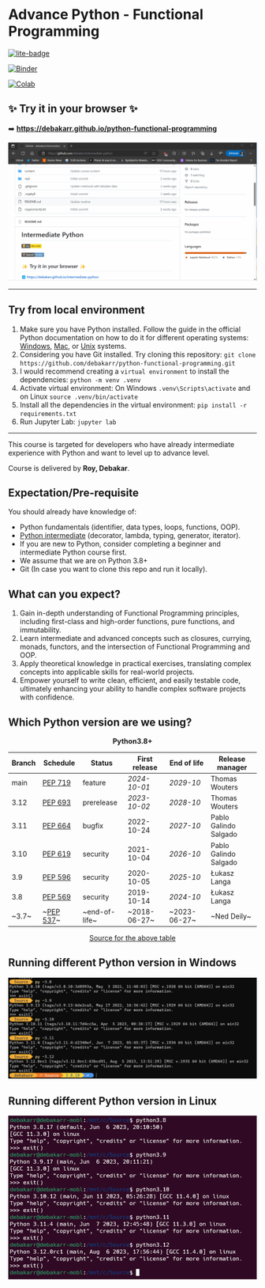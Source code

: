 # Advance Python - Functional Programming

[![lite-badge](https://jupyterlite.rtfd.io/en/latest/_static/badge.svg)](https://debakarr.github.io/python-functional-programming)

[![Binder](https://mybinder.org/badge_logo.svg)](https://mybinder.org/v2/gh/debakarr/python-functional-programming/HEAD)

[![Colab](https://colab.research.google.com/assets/colab-badge.svg)](https://colab.research.google.com/github/debakarr/python-functional-programming)

## ✨ Try it in your browser ✨

➡️ **https://debakarr.github.io/python-functional-programming**

![](./content/static/use_jupyterlite.gif)

---

## Try from local environment

1. Make sure you have Python installed. Follow the guide in the official Python documentation on how to do it for different operating systems: [Windows](https://docs.python.org/3/using/windows.html#installation-steps), [Mac](https://docs.python.org/3/using/mac.html#getting-and-installing-macpython), or [Unix](https://docs.python.org/3/using/unix.html#getting-and-installing-the-latest-version-of-python) systems. 
2. Considering you have Git installed. Try cloning this repository: `git clone https://github.com/debakarr/python-functional-programming.git`
3. I would recommend creating a `virtual environment` to install the dependencies: `python -m venv .venv`
4. Activate virtual environment: On Windows `.venv\Scripts\activate` and on Linux `source .venv/bin/activate`
5. Install all the dependencies in the virtual environment: `pip install -r requirements.txt`
6. Run Jupyter Lab: `jupyter lab`

---
This course is targeted for developers who have already intermediate experience with Python and want to level up to advance level.

Course is delivered by **Roy, Debakar**.

## Expectation/Pre-requisite

You should already have knowledge of:
*   Python fundamentals (identifier, data types, loops, functions, OOP).
*   [Python intermediate](https://github.com/debakarr/intermediate-python) (decorator, lambda, typing, generator, iterator).
*   If you are new to Python, consider completing a beginner and intermediate Python course first.
*   We assume that we are on Python 3.8+
*   Git (In case you want to clone this repo and run it locally).

## What can you expect?

1. Gain in-depth understanding of Functional Programming principles, including first-class and high-order functions, pure functions, and immutability.
2. Learn intermediate and advanced concepts such as closures, currying, monads, functors, and the intersection of Functional Programming and OOP.
3. Apply theoretical knowledge in practical exercises, translating complex concepts into applicable skills for real-world projects.
4. Empower yourself to write clean, efficient, and easily testable code, ultimately enhancing your ability to handle complex software projects with confidence.

## Which Python version are we using?

<div style="text-align: center"><strong>Python3.8+</strong></div>

| Branch | Schedule                                       | Status        | First release | End of life  | Release manager       |
| ------ | ---------------------------------------------- | ------------- | ------------- | ------------ | --------------------- |
| main   | [PEP 719](https://peps.python.org/pep-0719/)   | feature       | _2024-10-01_  | _2029-10_    | Thomas Wouters        |
| 3.12   | [PEP 693](https://peps.python.org/pep-0693/)   | prerelease    | _2023-10-02_  | _2028-10_    | Thomas Wouters        |
| 3.11   | [PEP 664](https://peps.python.org/pep-0664/)   | bugfix        | 2022-10-24    | _2027-10_    | Pablo Galindo Salgado |
| 3.10   | [PEP 619](https://peps.python.org/pep-0619/)   | security      | 2021-10-04    | _2026-10_    | Pablo Galindo Salgado |
| 3.9    | [PEP 596](https://peps.python.org/pep-0596/)   | security      | 2020-10-05    | _2025-10_    | Łukasz Langa          |
| 3.8    | [PEP 569](https://peps.python.org/pep-0569/)   | security      | 2019-10-14    | _2024-10_    | Łukasz Langa          |
| ~3.7~  | ~[PEP 537](https://peps.python.org/pep-0537/)~ | ~end-of-life~ | ~2018-06-27~  | ~2023-06-27~ | ~Ned Deily~           |

<div style="text-align: center"><a href="https://devguide.python.org/versions/">Source for the above table</a></div>

## Running different Python version in Windows

![](./content/static/py_launcher.png)

## Running different Python version in Linux

![](./content/static/python_launcher_linux.png)
